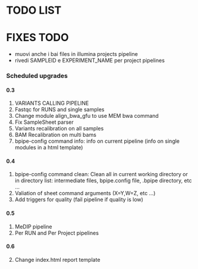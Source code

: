 # TODO LIST

# FIXES TODO

- muovi anche i bai files in illumina projects pipeline
- rivedi SAMPLEID e EXPERIMENT_NAME per project pipelines

### Scheduled upgrades

#### 0.3

1. VARIANTS CALLING PIPELINE
2. Fastqc for RUNS and single samples
3. Change module align_bwa_gfu to use MEM bwa command
4. Fix SampleSheet parser
5. Variants recalibration on all samples
6. BAM Recalibration on multi bams
7. bpipe-config command info: info on current pipeline (info on single modules in a html template)

#### 0.4

1. bpipe-config command clean: Clean all in current working directory or in directory list: intermediate files, bpipe.config file, .bpipe directory, etc …
2. Valiation of sheet command arguments (X=Y,W=Z, etc ...)
3. Add triggers for quality (fail pipeline if quality is low)

#### 0.5

1. MeDIP pipeline
2. Per RUN and Per Project pipelines

#### 0.6

2. Change index.html report template


